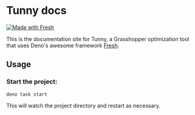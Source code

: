 # Tunny docs

[![Made with Fresh](https://fresh.deno.dev/fresh-badge-dark.svg)](https://fresh.deno.dev)

This is the documentation site for Tunny, a Grasshopper optimization tool that
uses Deno's awesome framework [Fresh](https://fresh.deno.dev).

## Usage

### Start the project:

```
deno task start
```

This will watch the project directory and restart as necessary.

